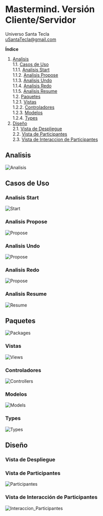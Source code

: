 # Mastermind. Versión Cliente/Servidor
Universo Santa Tecla  
[uSantaTecla@gmail.com](mailto:uSantaTecla@gmail.com)  
  
**Índice**
 
1. [Analisis](#analisis)  
   1.1. [Casos de Uso](#casos-de-uso)  
      1.1.1. [Analisis Start](#analisis-start)  
      1.1.2. [Analisis Propose](#analisis-propose)  
      1.1.3. [Analisis Undo](#analisis-undo)  
      1.1.4. [Analisis Redo](#analisis-redo)  
      1.1.5. [Analisis Resume](#analisis-resume)  
   1.2. [Paquetes](#paquetes)  
      1.2.1. [Vistas](#vistas)  
      1.2.2. [Controladores](#controladores)  
      1.2.3. [Modelos](#modelos)  
      1.2.4. [Types](#types)  
2. [Diseño](#diseño)  
   2.1. [Vista de Despliegue](#vista-de-despliegue)  
   2.2. [Vista de Participantes](#vista-de-participantes)  
   2.3. [Vista de Interaccion de Participantes](#vista-de-interaccion-de-participantes)  
  

## Analisis
![Analisis](./docs/diagrams/out/mastermind_analisis/mastermind_analisis.svg)

## Casos de Uso

### Analisis Start
![Start](./docs/diagrams/out/mastermind_analisis/mastermind_analisis_usecase_start.svg)

### Analisis Propose
![Propose](./docs/diagrams/out/mastermind_analisis/mastermind_analisis_usecase_propose.svg)  

### Analisis Undo
![Propose](./docs/diagrams/out/mastermind_analisis/mastermind_analisis_usecase_undo.svg)  

### Analisis Redo
![Propose](./docs/diagrams/out/mastermind_analisis/mastermind_analisis_usecase_redo.svg)  

### Analisis Resume
![Resume](./docs/diagrams/out/mastermind_analisis/mastermind_analisis_usecase_resume.svg)

## Paquetes
![Packages](./docs/diagrams/out/mastermind_analisis_packages/mastermind_analisis_packages.svg)

### Vistas
![Views](./docs/diagrams/out/mastermind_analisis_packages/mastermind_analisis_views.svg)

### Controladores
![Controllers](./docs/diagrams/out/mastermind_analisis_packages/mastermind_analisis_controllers.svg)

### Modelos
![Models](./docs/diagrams/out/mastermind_analisis_packages/mastermind_analisis_models.svg)

### Types
![Types](./docs/diagrams/out/mastermind_analisis_packages/mastermind_analisis_types.svg)  

## Diseño  

### Vista de Despliegue  
<!--![Despliegue](./docs/diagrams/out/mastermind_diseño/mastermind_diseño_despliegue.svg)  -->

### Vista de Participantes  
![Participantes](./docs/diagrams/out/mastermind_diseño/mastermind_diseño_participantes.svg)  

### Vista de Interacción de Participantes  
![Interaccion_Participantes](./docs/diagrams/out/mastermind_diseño/mastermind_diseño_participantes_interacciones.svg)  